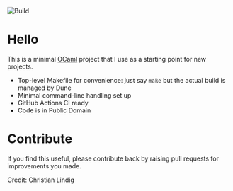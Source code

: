 

![Build](https://github.com/GeorgeBurac/osort/workflows/CI/badge.svg)

# Hello

This is a minimal [OCaml] project that I use as a starting point for new
projects.

* Top-level Makefile for convenience: just say `make` but the actual
  build is managed by Dune
* Minimal command-line handling set up
* GitHub Actions CI ready
* Code is in Public Domain

# Contribute

If you find this useful, please contribute back by raising pull
requests for improvements you made.

[Travis]: https://www.travis-ci.org/
[OCaml]:  https://www.ocaml.org/

Credit: Christian Lindig
